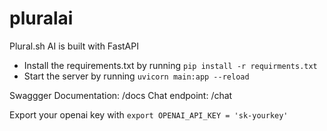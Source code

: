 # pluralai
Plural.sh AI is built with FastAPI

- Install the requirements.txt by running `pip install -r requirments.txt`
- Start the server by running `uvicorn main:app --reload`

Swaggger Documentation: /docs
Chat endpoint: /chat

Export your openai key with `export OPENAI_API_KEY = 'sk-yourkey'`
